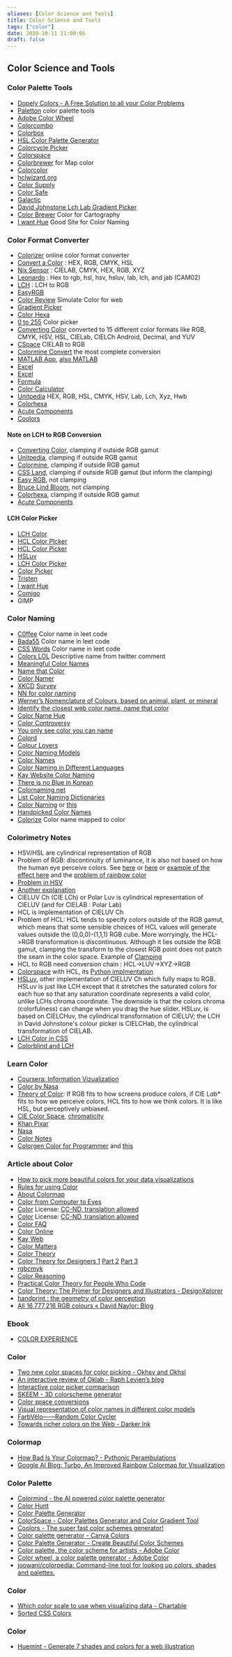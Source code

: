 ```yaml
---
aliases: [Color Science and Tools]
title: Color Science and Tools
tags: ["color"]
date: 2020-10-11 21:00:05
draft: false
---
```


## Color Science and Tools

### Color Palette Tools

- [Dopely Colors - A Free Solution to all your Color Problems](https://colors.dopely.top/)
- [Paletton](https://paletton.com/) color palette tools
- [Adobe Color Wheel](https://color.adobe.com/create/color-wheel)
- [Colorcombo](https://www.colorcombos.com/)
- [Colorbox](https://www.colorbox.io/)
- [HSL Color Palette Generator](https://kodolinija.com/tools/hsl-color-palette-generator/)
- [Colorcycle Picker](https://colorcyclepicker.mpetroff.net/)
- [Colorspace](https://colorspace.r-forge.r-project.org/index.html)
- [Colorbrewer](https://colorbrewer2.org/) for Map color
- [Colorcolor](https://colorcolor.in/)
- [hclwizard.org](hclwizard.org)
- [Color Supply](https://colorsupplyyy.com/app)
- [Color Safe](https://colorsafe.co/)
- [Galactic](https://galactic.ink/sphere/)
- [David Johnstone Lch Lab Gradient Picker](https://davidjohnstone.net/pages/lch-lab-colour-gradient-picker)
- [Color Brewer](https://colorbrewer2.org) Color for Cartography
- [I want Hue](https://medialab.github.io/iwanthue/) Good Site for Color Naming

### Color Format Converter

- [Colorizer](https://colorizer.org/) online color format converter
- [Convert a Color](https://convertacolor.com) : HEX, RGB, CMYK, HSL
- [Nix Sensor](https://www.nixsensor.com/free-color-converter/) : CIELAB, CMYK, HEX, RGB, XYZ
- [Leonardo](https://leonardocolor.io/converter.html) : Hex to rgb, hsl, hsv, hsluv, lab, lch, and jab (CAM02)
- [LCH](https://css.land/lch/) : LCH to RGB
- [EasyRGB](https://www.easyrgb.com/en/convert.php)
- [Color Review](https://color.review/) Simulate Color for web
- [Gradient Picker](https://davidjohnstone.net/pages/lch-lab-colour-gradient-picker)
- [Color Hexa](https://www.colorhexa.com)
- [0 to 255](https://www.0to255.com/) Color picker
- [Converting Color](https://convertingcolors.com/) converted to 15 different color formats like RGB, CMYK, HSV, HSL, CIELab, CIELCh Android, Decimal, and YUV
- [CSpace](https://davengrace.com/dave/cspace/) CIELAB to RGB
- [Colormine Convert](https://colormine.org/convert/) the most complete conversion
- [MATLAB App](https://www.mathworks.com/matlabcentral/fileexchange/28790-colorspace-transformations), [also MATLAB](https://www.mathworks.com/matlabcentral/fileexchange/57138-lch-rgb-conversion-tools)
- [Excel](https://ccc.orgfree.com/)
- [Excel](https://rgbcmyk.com.ar/en/xla-2/)
- [Formula](https://www.brucelindbloom.com/index.html?Math.html)
- [Color Calculator](https://www.brucelindbloom.com/index.html?ColorCalculator.html)
- [Unitpedia](https://www.unitpedia.com/color-converter/) HEX, RGB, HSL, CMYK, HSV, Lab, Lch, Xyz, Hwb
- [Colorhexa](https://www.colorhexa.com/)
- [Acute Components](https://colors.acutecomponents.com/)
- [Coolors](https://coolors.co/bd3848)

#### Note on LCH to RGB Conversion

- [Converting Color](https://convertingcolors.com/), clamping if outside RGB gamut
- [Unitpedia](https://www.unitpedia.com/color-converter/), clamping if outside RGB gamut
- [Colormine](https://colormine.org/color-converter), clamping if outside RGB gamut
- [CSS Land](https://css.land/lch/), clamping if outside RGB gamut (but inform the clamping)
- [Easy RGB](https://www.easyrgb.com/en/convert.php), not clamping
- [Bruce Lind Bloom](https://www.brucelindbloom.com/index.html?ColorCalculator.html), not clamping
- [Colorhexa](https://www.colorhexa.com/), clamping if outside RGB gamut
- [Acute Components](https://colors.acutecomponents.com/)

#### LCH Color Picker

- [LCH Color](https://codepen.io/leaverou/pen/YzPGwZp)
- [HCL Color PIcker](https://hclwizard.org/hclcolorpicker/)
- [HCL Color Picker](https://bl.ocks.org/mbostock/3e115519a1b495e0bd95)
- [HSLuv](https://www.hsluv.org/)
- [LCH Color Picker](https://senritsuki.com/app/lch_color_picker/)
- [Color Picker](https://vizhub.com/curran/7ff25d963fbe460387ba07ac4c6494c6)
- [Tristen](https://tristen.ca/hcl-picker/)
- [I want Hue](https://medialab.github.io/iwanthue/)
- [Comigo](https://comigo.itch.io/palettes)
- GIMP

### Color Naming

- [C0ffee](https://c0ffee.surge.sh/) Color name in leet code
- [Bada55](https://bada55.io/) Color name in leet code
- [CSS Words](https://thejacklawson.com/csswords/) Color name in leet code
- [Colors LOL](https://colors.lol/) Descriptive name from twitter comment
- [Meaningful Color Names](https://observablehq.com/@shaunlebron/meaningful-color-names)
- [Name that Color](https://chir.ag/projects/name-that-color/#6195ED)
- [Color Namer](https://github.com/colorjs/color-namer)
- [XKCD](https://xkcd.com/color/rgb/) [Survey](https://blog.xkcd.com/2010/05/03/color-survey-results/)
- [NN for color naming](https://aiweirdness.com/post/160985569682/paint-colors-designed-by-neural-network-part-2)
- [Werner’s Nomenclature of Colours, based on animal, plant, or mineral](https://www.thisiscolossal.com/2018/01/werners-nomenclature-of-colours/)
- [Identify the closest web color name, name that color](https://chir.ag/projects/name-that-color)
- [Color Name Hue](https://www.color-blindness.com/color-name-hue/)
- [Color Controversy](https://colorcontroversy.com/what)
- [You only see color you can name](https://eagereyes.org/blog/2011/you-only-see-colors-you-can-name)
- [Colord](https://colrd.com/color/)
- [Colour Lovers](https://www.colourlovers.com/colors)
- [Color Naming Models](https://vis.stanford.edu/papers/color-naming-models)
- [Color Names](https://vis.stanford.edu/color-names/)
- [Color Naming in Different Languages](https://uwdata.github.io/color-naming-in-different-languages/vis/stacked-spectrum.html)
- [Kay Website Color Naming](https://www1.icsi.berkeley.edu/~kay/)
- [There is no Blue in Korean](https://medium.com/hci-design-at-uw/there-is-no-blue-in-korean-ea6ac0d25d34)
- [Colornaming net](https://colornaming.net/#colour-namer)
- [List Color Naming Dictionaries](https://people.csail.mit.edu/jaffer/Color/Dictionaries)
- [Color Naming](https://www.chrisharrison.net/index.php/Fun/ColorPerception) or [this](https://johnthemathguy.blogspot.com/2016/12/unambiguous-regions-in-color-space-for.html)
- [Handpicked Color Names](https://github.com/meodai/color-names)
- [Colorize](https://alexbeals.com/projects/colorize/) Color name mapped to color

### Colorimetry Notes

- HSV/HSL are cylindrical representation of RGB
- Problem of RGB: discontinuity of luminance, it is also not based on how the human eye perceive colors. See [here](https://hclwizard.org/why-hcl/) or [here](https://cscheid.github.io/lux/demos/hcl/hcl.html) or [example of the effect here](https://colorspace.r-forge.r-project.org/articles/endrainbow.html) and the [problem of rainbow color](https://eagereyes.org/basics/rainbow-color-map)
- [Problem in HSV](https://www.vis4.net/blog/2011/12/avoid-equidistant-hsv-colors/)
- [Another explanation](https://davidjohnstone.net/pages/lch-lab-colour-gradient-picker)
- CIELUV Ch (CIE LCh) or Polar Luv is cylindrical representation of CIELUV (and for CIELAB : Polar Lab)
- HCL is implementation of CIELUV Ch
- Problem of HCL: HCL tends to specify colors outside of the RGB gamut, which means that some sensible choices of HCL values will generate values outside the (0,0,0)-(1,1,1) RGB cube. More worryingly, the HCL->RGB transformation is discontinuous. Although it lies outside the RGB gamut, clamping the transform to the closest RGB point does not patch the seam in the color space. Example of [Clamping](https://observablehq.com/@danburzo/hcl-chroma-clamping-vs-rgb-clamping)
- HCL to RGB need conversion chain : HCL->LUV->XYZ->RGB
- [Colorspace](https://colorspace.r-forge.r-project.org/) with HCL, its [Python implmentation](https://python-colorspace.readthedocs.io/en/latest/hclcolorspace.html)
- [HSLuv](https://www.hsluv.org/comparison/), other implementation of CIELUV Ch which fully maps to RGB. HSLuv is just like LCH except that it stretches the saturated colors for each hue so that any saturation coordinate represents a valid color, unlike LCHs chroma coordinate. The downside is that the colors chroma (colorfulness) can change when you drag the hue slider. HSLuv, is based on CIELCHuv, the cylindrical transformation of CIELUV; the LCH in David Johnstone's colour picker is CIELCHab, the cylindrical transformation of CIELAB.
- [LCH Color in CSS](https://lea.verou.me/2020/04/lch-colors-in-css-what-why-and-how/)
- [Colorblind and LCH](https://laptrinhx.com/around-the-world-in-80-shades-building-color-blind-accessible-dataviz-3818144432/)

### Learn Color

- [Coursera: Information Vizualization](https://www.coursera.org/lecture/information-visualization-applied-perception/)
- [Color by Nasa](https://earthobservatory.nasa.gov/blogs/elegantfigures/2013/08/05/subtleties-of-color-part-1-of-6/)
- [Theory of Color](https://medialab.github.io/iwanthue/theory/): If RGB fits to how screens produce colors, if CIE L*a*b* fits to how we perceive colors, HCL fits to how we think colors. It is like HSL, but perceptively unbiased.
- [CIE Color Space](https://hyperphysics.phy-astr.gsu.edu/hbase/vision/cie.html), [chromaticity](https://hyperphysics.phy-astr.gsu.edu/hbase/vision/colper.html#c2)
- [Khan Pixar](https://www.khanacademy.org/computing/pixar/color)
- [Nasa](https://colorusage.arc.nasa.gov/color_science.php)
- [Color Notes](https://helpful.knobs-dials.com/index.php/Color_notes_-_color_spaces)
- [Colorgen Color for Programmer](https://peteroupc.github.io/colorgen.html) and [this](https://peteroupc.github.io/suppcolor.html)

### Article about Color

- [How to pick more beautiful colors for your data visualizations](https://blog.datawrapper.de/beautifulcolors/)
- [Rules for using Color](https://www.perceptualedge.com/articles/visual_business_intelligence/rules_for_using_color.pdf)
- [About Colormap](https://jakevdp.github.io/blog/2014/10/16/how-bad-is-your-colormap/)
- [Color from Computer to Eyes](https://jamie-wong.com/post/color/)
- [Color](https://www.handprint.com/LS/CVS/color.html) License: [CC-ND, translation allowed](https://www.handprint.com/HP/WCL/faq.html)
- [Color](https://www.handprint.com/HP/WCL/color18a.html) License: [CC-ND, translation allowed](https://www.handprint.com/HP/WCL/faq.html)
- [Color FAQ](https://poynton.ca/ColorFAQ.html)
- [Color Online](https://sites.google.com/site/djcbriggs/colour-online)
- [Kay Web](https://www1.icsi.berkeley.edu/~kay/)
- [Color Matters](https://www.colormatters.com/)
- [Color Theory](https://www.interaction-design.org/literature/topics/color-theory)
- [Color Theory for Designers 1](https://www.smashingmagazine.com/2010/01/color-theory-for-designers-part-1-the-meaning-of-color/) [Part 2](https://www.smashingmagazine.com/2010/02/color-theory-for-designers-part-2-understanding-concepts-and-terminology/) [Part 3](https://www.smashingmagazine.com/2010/02/color-theory-for-designer-part-3-creating-your-own-color-palettes/)
- [rgbcmyk](https://rgbcmyk.com.ar)
- [Color Reasoning](http://notes.neeasade.net/color-spaces.html)
- [Practical Color Theory for People Who Code](http://tallys.github.io/color-theory/)
- [Color Theory: The Primer for Designers and Illustrators - DesignXplorer](https://designxplorer.co/color-theory-for-designers-and-illustrators/)
- [handprint : the geometry of color perception](https://www.handprint.com/HP/WCL/color2.html)
- [All 16,777,216 RGB colours « David Naylor: Blog](http://davidnaylor.org/blog/2005/02/all-16777216-rgb-colours/)

### Ebook

- [COLOR EXPERIENCE](https://www.handprint.com/CE/book.html)

### Color

- [Two new color spaces for color picking - Okhsv and Okhsl](https://bottosson.github.io/posts/colorpicker/)
- [An interactive review of Oklab - Raph Levien’s blog](https://raphlinus.github.io/color/2021/01/18/oklab-critique.html)
- [Interactive color picker comparison](https://bottosson.github.io/misc/colorpicker/)
- [SKEEM - 3D colorscheme generator](https://wolframhempel.github.io/skeeem/#62CC12,#060000,#F7E80B,#251DA7,#EF06B8)
- [Color space conversions](http://colorjs.github.io/color-space/#112832)
- [Visual representation of color names in different color models](https://codepen.io/meodai/full/zdgXJj)
- [FarbVélo——Random Color Cycler](https://farbvelo.elastiq.ch/)
- [Towards richer colors on the Web - Darker Ink](https://darker.ink/writings/Towards-richer-colors-on-the-Web)

### Colormap

- [How Bad Is Your Colormap? - Pythonic Perambulations](https://jakevdp.github.io/blog/2014/10/16/how-bad-is-your-colormap/)
- [Google AI Blog: Turbo, An Improved Rainbow Colormap for Visualization](https://ai.googleblog.com/2019/08/turbo-improved-rainbow-colormap-for.html)

### Color Palette

- [Colormind - the AI powered color palette generator](http://colormind.io/)
- [Color Hunt](https://colorhunt.co/palette/00a19dfff8e5ffb344e05d5d)
- [Color Palette Generator](https://www.degraeve.com/color-palette/)
- [ColorSpace - Color Palettes Generator and Color Gradient Tool](https://mycolor.space/?hex=%23845EC2&sub=1)
- [Coolors - The super fast color schemes generator!](https://coolors.co/)
- [Color palette generator - Canva Colors](https://www.canva.com/colors/color-palette-generator/)
- [Color Palette Generator - Create Beautiful Color Schemes](https://colors.muz.li/)
- [Color palette, the color scheme for artists - Adobe Color](https://color.adobe.com/explore)
- [Color wheel, a color palette generator - Adobe Color](https://color.adobe.com/create/color-wheel/)
- [joowani/colorpedia: Command-line tool for looking up colors, shades and palettes.](https://github.com/joowani/colorpedia)

### Color

- [Which color scale to use when visualizing data - Chartable](https://blog.datawrapper.de/which-color-scale-to-use-in-data-vis/)
- [Sorted CSS Colors](https://enes.in/sorted-colors/)

### Color

- [Huemint - Generate 7 shades and colors for a web illustration](https://huemint.com/)
